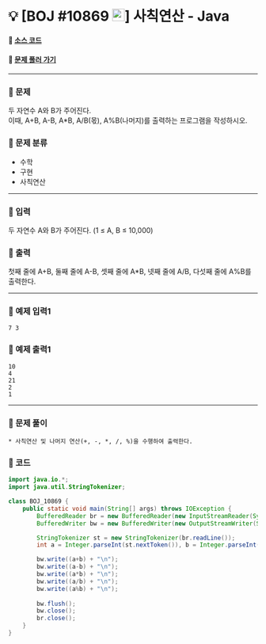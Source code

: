  # 💡 [BOJ #10869 <img src="https://d2gd6pc034wcta.cloudfront.net/tier/1-a.svg" width="25" height="25">]  사칙연산 - Java 
#### :link: [소스 코드](https://github.com/nexusgh12/Algorithm/blob/main/BOJ_10869/BOJ_10869.java)  
#### :link: [문제 풀러 가기](https://www.acmicpc.net/problem/10869)

***
### :seedling: 문제
두 자연수 A와 B가 주어진다.  
이때, A+B, A-B, A*B, A/B(몫), A%B(나머지)를 출력하는 프로그램을 작성하시오.  

### :seedling: 문제 분류
- 수학
- 구현
- 사칙연산
***
### :seedling: 입력
두 자연수 A와 B가 주어진다. (1 ≤ A, B ≤ 10,000) 

### :seedling: 출력
첫째 줄에 A+B, 둘째 줄에 A-B, 셋째 줄에 A*B, 넷째 줄에 A/B, 다섯째 줄에 A%B를 출력한다.


***

### :seedling: 예제 입력1
```
7 3
```

### :seedling: 예제 출력1
```
10
4
21
2
1
```


***


### :seedling: 문제 풀이
    * 사칙연산 및 나머지 연산(+, -, *, /, %)을 수행하여 출력한다.

### :seedling: 코드
```java
import java.io.*;
import java.util.StringTokenizer;

class BOJ_10869 {
    public static void main(String[] args) throws IOException {
        BufferedReader br = new BufferedReader(new InputStreamReader(System.in));
        BufferedWriter bw = new BufferedWriter(new OutputStreamWriter(System.out));

        StringTokenizer st = new StringTokenizer(br.readLine());
        int a = Integer.parseInt(st.nextToken()), b = Integer.parseInt(st.nextToken());

        bw.write((a+b) + "\n");
        bw.write((a-b) + "\n");
        bw.write((a*b) + "\n");
        bw.write((a/b) + "\n");
        bw.write((a%b) + "\n");
        
        bw.flush();
        bw.close();
        br.close();
    }
}
```
